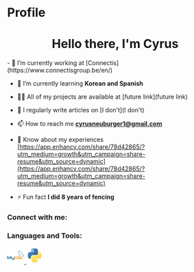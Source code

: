 # Profile
<h1 align="center">Hello there, I'm Cyrus</h1>
- 🔭 I’m currently working at [Connectis](https://www.connectisgroup.be/en/)

- 🌱 I’m currently learning **Korean and Spanish**

- 👨‍💻 All of my projects are available at [future link](future link)

- 📝 I regularly write articles on [I don't](I don't)

- 📫 How to reach me **cyrusneuburger1@gmail.com**

- 📄 Know about my experiences [https://app.enhancv.com/share/78d42865/?utm_medium=growth&utm_campaign=share-resume&utm_source=dynamic](https://app.enhancv.com/share/78d42865/?utm_medium=growth&utm_campaign=share-resume&utm_source=dynamic)

- ⚡ Fun fact **I did 8 years of fencing**

<h3 align="left">Connect with me:</h3>
<p align="left">
</p>

<h3 align="left">Languages and Tools:</h3>
<p align="left"> <a href="https://www.mysql.com/" target="_blank" rel="noreferrer"> <img src="https://raw.githubusercontent.com/devicons/devicon/master/icons/mysql/mysql-original-wordmark.svg" alt="mysql" width="40" height="40"/> </a> <a href="https://www.python.org" target="_blank" rel="noreferrer"> <img src="https://raw.githubusercontent.com/devicons/devicon/master/icons/python/python-original.svg" alt="python" width="40" height="40"/> </a> </p>

